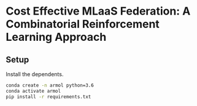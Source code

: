# Cost Effective MLaaS Federation: A Combinatorial Reinforcement Learning Approach
## Setup
Install the dependents.
```bash
conda create -n armol python=3.6
conda activate armol
pip install -r requirements.txt
```
